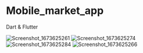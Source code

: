 # Mobile_market_app
Dart &amp; Flutter


![Screenshot_1673625261](https://user-images.githubusercontent.com/95686166/212362903-91cbdfe4-475d-4948-b1f6-aaf68e558a9e.png)
![Screenshot_1673625274](https://user-images.githubusercontent.com/95686166/212362917-0578b643-3391-4b16-a26a-72930c87196d.png)
![Screenshot_1673625284](https://user-images.githubusercontent.com/95686166/212362921-52dd160a-0aa7-45cc-90d9-1691c475990a.png)
![Screenshot_1673625266](https://user-images.githubusercontent.com/95686166/212362923-72b06c5d-3437-47d4-b31c-ff96c5abf8ad.png)
